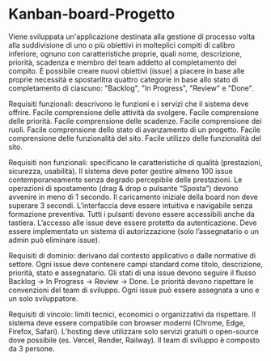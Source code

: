 # Kanban-board-Progetto

Viene sviluppata un'applicazione destinata alla gestione di processo volta alla suddivisione di uno o più obiettivi in molteplici compiti di calibro inferiore, ognuno con caratteristiche proprie, quali nome, descrizione, priorità, scadenza e membro del team addetto al completamento del compito. È possibile creare nuovi obiettivi (issue) a piacere in base alle proprie necessità e spostarlitra quattro categorie in base allo stato di completamento di ciascuno: "Backlog", "In Progress", "Review" e "Done".

Requisiti funzionali: descrivono le funzioni e i servizi che il sistema deve offrire.
	Facile comprensione delle attività da svolgere.
	Facile comprensione delle priorità.
	Facile comprensione delle scadenze.
	Facile comprensione dei ruoli.
	Facile comprensione dello stato di avanzamento di un progetto.
	Facile comprensione delle funzionalità del sito.
	Facile utilizzo delle funzionalità del sito.

Requisiti non funzionali: specificano le caratteristiche di qualità (prestazioni, sicurezza, usabilità).
	Il sistema deve poter gestire almeno 100 issue contemporaneamente senza degrado percepibile delle prestazioni.
	Le operazioni di spostamento (drag & drop o pulsante “Sposta”) devono avvenire in meno di 1 secondo.
	Il caricamento iniziale della board non deve superare 3 secondi.
	L’interfaccia deve essere intuitiva e navigabile senza formazione preventiva.
	Tutti i pulsanti devono essere accessibili anche da tastiera.
	L’accesso alle issue deve essere protetto da autenticazione.
	Deve essere implementato un sistema di autorizzazione (solo l’assegnatario o un admin può eliminare issue).

Requisiti di dominio: derivano dal contesto applicativo o dalle normative di settore.
	Ogni issue deve contenere campi standard come titolo, descrizione, priorità, stato e assegnatario.
	Gli stati di una issue devono seguire il flusso Backlog → In Progress → Review → Done.
	Le priorità devono rispettare le convenzioni del team di sviluppo.
	Ogni issue può essere assegnata a uno e un solo sviluppatore.

Requisiti di vincolo: limiti tecnici, economici o organizzativi da rispettare.
	Il sistema deve essere compatibile con browser moderni (Chrome, Edge, Firefox, Safari).
	L’hosting deve utilizzare solo servizi gratuiti o open-source dove possibile (es. Vercel, Render, Railway).
	Il team di sviluppo è composto da 3 persone.
